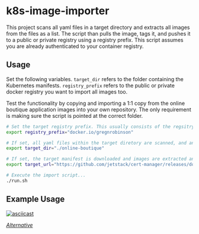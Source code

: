 # k8s-image-importer

This project scans all yaml files in a target directory and extracts all images from the files as a list. The script than pulls the image, tags it, and pushes it to a public or private registry using a registry prefix. This script assumes you are already authenticated to your container registry.

## Usage

Set the following variables. `target_dir` refers to the folder containing the Kubernetes manifests. `registry_prefix` refers to the public or private docker registry you want to import all images too.

Test the functionality by copying and importing a 1:1 copy from the online boutique application images into your own repository. The only requirement is making sure the script is pointed at the correct folder.

```bash
# Set the target registry prefix. This usually consists of the regsitry domain followed by your username...
export registry_prefix="docker.io/gregnrobinson"

# If set, all yaml files within the target diretory are scanned, and any images found are imported into your container registry...
export target_dir="./online-boutique"

# If set, the target manifest is downloaded and images are extracted and imported into your container registry...
export target_url="https://github.com/jetstack/cert-manager/releases/download/v1.7.0/cert-manager.yaml"

# Execute the import script...
./run.sh
```

## Example Usage

[![asciicast](https://asciinema.org/a/bOTXF9xFiSKW1VdyHlWVSea97.svg)](https://asciinema.org/a/bOTXF9xFiSKW1VdyHlWVSea97)

*[Alternative](https://storage.googleapis.com/phronesis-310405.appspot.com/k8s-image-importer/image-import-test.mp4)*
